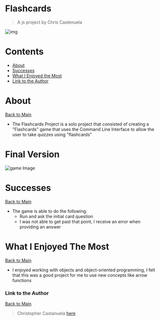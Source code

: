 <a name="mainContents"></a>
# Flashcards
> A js project by Chris Castenuela

![img](https://www.thewritingnut.com/wp-content/uploads/2011/02/colored-index-cards.jpg)

# Contents 

* [About](#about)
* [Successes](#successes)
* [What I Enjoyed the Most](#wwetm)
* [Link to the Author](#ltta)

# About 

<a name="about"></a>

[Back to Main](#mainContents)
<ul>
    <li>The Flashcards Project is a solo project that consisted of creating a "Flashcards" game that uses the Command Line Interface to allow the user to take quizzes using "flashcards"</li>
</ul>

# Final Version
![game Image](https://github.com/Chriscastanuela/flashcards-starter/blob/main/Screen%20Shot%202020-08-20%20at%208.54.42%20PM.png?raw=true)
# Successes

<a name="successes"></a>

[Back to Main](#mainContents)
<ul>
    <li>The game is able to do the following:
        <ul>
            <li>Run and ask the initial card question</li>
            <li>I was not able to get past that point, I receive an error when providing an answer</li>
        </ul>
</ul>

# What I Enjoyed The Most

<a name="wwetm"></a>

[Back to Main](#mainContents)
<ul>
    <li>I enjoyed working with objects and object-oriented programming, I felt that this was a good project for me to use new concepts like arrow functions
</ul>

### Link to the Author

<a name="ltta"></a>

[Back to Main](#mainContents)

> Christopher Castanuela [here](https://github.com/Chriscastanuela?tab=repositories)
